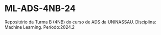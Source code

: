 # ML-ADS-4NB-24
Repositório da Turma B (4NB) do curso de ADS da UNINASSAU. Disciplina: Machine Learning. Período:2024.2 
